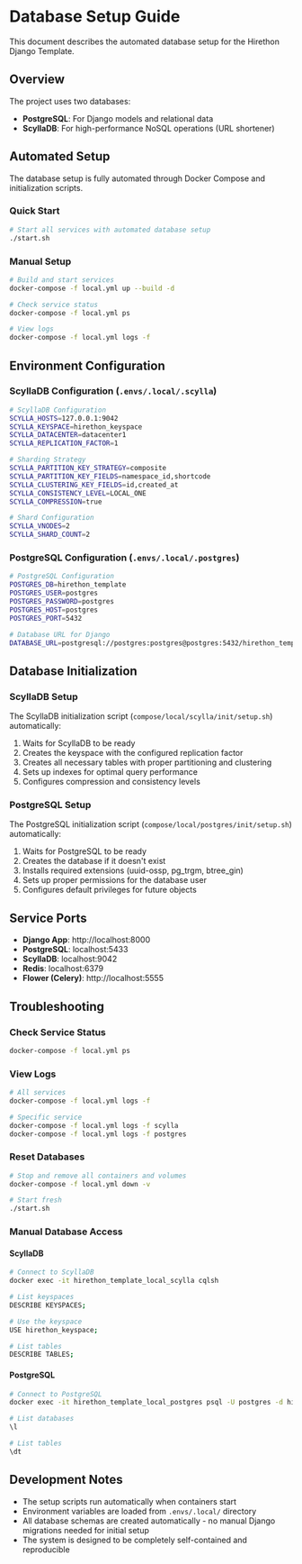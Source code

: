 # Database Setup Guide

This document describes the automated database setup for the Hirethon Django Template.

## Overview

The project uses two databases:
- **PostgreSQL**: For Django models and relational data
- **ScyllaDB**: For high-performance NoSQL operations (URL shortener)

## Automated Setup

The database setup is fully automated through Docker Compose and initialization scripts.

### Quick Start

```bash
# Start all services with automated database setup
./start.sh
```

### Manual Setup

```bash
# Build and start services
docker-compose -f local.yml up --build -d

# Check service status
docker-compose -f local.yml ps

# View logs
docker-compose -f local.yml logs -f
```

## Environment Configuration

### ScyllaDB Configuration (`.envs/.local/.scylla`)

```bash
# ScyllaDB Configuration
SCYLLA_HOSTS=127.0.0.1:9042
SCYLLA_KEYSPACE=hirethon_keyspace
SCYLLA_DATACENTER=datacenter1
SCYLLA_REPLICATION_FACTOR=1

# Sharding Strategy
SCYLLA_PARTITION_KEY_STRATEGY=composite
SCYLLA_PARTITION_KEY_FIELDS=namespace_id,shortcode
SCYLLA_CLUSTERING_KEY_FIELDS=id,created_at
SCYLLA_CONSISTENCY_LEVEL=LOCAL_ONE
SCYLLA_COMPRESSION=true

# Shard Configuration
SCYLLA_VNODES=2
SCYLLA_SHARD_COUNT=2
```

### PostgreSQL Configuration (`.envs/.local/.postgres`)

```bash
# PostgreSQL Configuration
POSTGRES_DB=hirethon_template
POSTGRES_USER=postgres
POSTGRES_PASSWORD=postgres
POSTGRES_HOST=postgres
POSTGRES_PORT=5432

# Database URL for Django
DATABASE_URL=postgresql://postgres:postgres@postgres:5432/hirethon_template
```

## Database Initialization

### ScyllaDB Setup

The ScyllaDB initialization script (`compose/local/scylla/init/setup.sh`) automatically:

1. Waits for ScyllaDB to be ready
2. Creates the keyspace with the configured replication factor
3. Creates all necessary tables with proper partitioning and clustering
4. Sets up indexes for optimal query performance
5. Configures compression and consistency levels

### PostgreSQL Setup

The PostgreSQL initialization script (`compose/local/postgres/init/setup.sh`) automatically:

1. Waits for PostgreSQL to be ready
2. Creates the database if it doesn't exist
3. Installs required extensions (uuid-ossp, pg_trgm, btree_gin)
4. Sets up proper permissions for the database user
5. Configures default privileges for future objects

## Service Ports

- **Django App**: http://localhost:8000
- **PostgreSQL**: localhost:5433
- **ScyllaDB**: localhost:9042
- **Redis**: localhost:6379
- **Flower (Celery)**: http://localhost:5555

## Troubleshooting

### Check Service Status

```bash
docker-compose -f local.yml ps
```

### View Logs

```bash
# All services
docker-compose -f local.yml logs -f

# Specific service
docker-compose -f local.yml logs -f scylla
docker-compose -f local.yml logs -f postgres
```

### Reset Databases

```bash
# Stop and remove all containers and volumes
docker-compose -f local.yml down -v

# Start fresh
./start.sh
```

### Manual Database Access

#### ScyllaDB

```bash
# Connect to ScyllaDB
docker exec -it hirethon_template_local_scylla cqlsh

# List keyspaces
DESCRIBE KEYSPACES;

# Use the keyspace
USE hirethon_keyspace;

# List tables
DESCRIBE TABLES;
```

#### PostgreSQL

```bash
# Connect to PostgreSQL
docker exec -it hirethon_template_local_postgres psql -U postgres -d hirethon_template

# List databases
\l

# List tables
\dt
```

## Development Notes

- The setup scripts run automatically when containers start
- Environment variables are loaded from `.envs/.local/` directory
- All database schemas are created automatically - no manual Django migrations needed for initial setup
- The system is designed to be completely self-contained and reproducible
